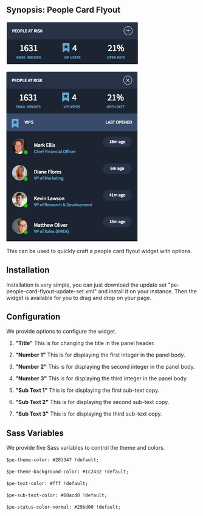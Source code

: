 ## Synopsis: People Card Flyout

![](../images/pe-people-card-flyout-1.png)

![](../images/pe-people-card-flyout-2.png)

This can be used to quickly craft a people card flyout widget with options.

## Installation

Installation is very simple, you can just download the update set "pe-people-card-flyout-update-set.xml" and install it on your instance. Then the widget is available for you to drag and drop on your page.

## Configuration

We provide options to configure the widget.

1. **"Title"** This is for changing the title in the panel header.

1. **"Number 1"** This is for displaying the first integer in the panel body.

1. **"Number 2"** This is for displaying the second integer in the panel body.

1. **"Number 3"** This is for displaying the third integer in the panel body.

1. **"Sub Text 1"** This is for displaying the first sub-text copy.

1. **"Sub Text 2"** This is for displaying the second sub-text copy.

1. **"Sub Text 3"** This is for displaying the third sub-text copy.

## Sass Variables

We provide five Sass variables to control the theme and colors.

`$pe-theme-color: #283347 !default;`

`$pe-theme-background-color: #1c2432 !default;`

`$pe-text-color: #fff !default;`

`$pe-sub-text-color: #68acd8 !default;`

`$pe-status-color-normal: #29bd00 !default;`